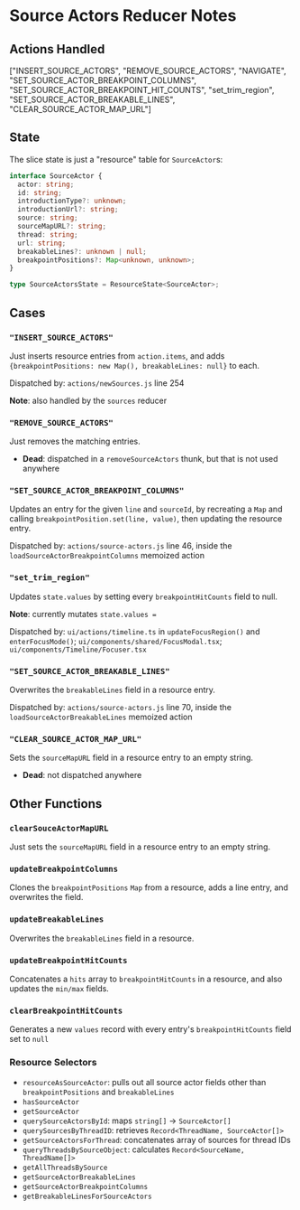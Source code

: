 # Source Actors Reducer Notes

## Actions Handled

["INSERT_SOURCE_ACTORS", "REMOVE_SOURCE_ACTORS", "NAVIGATE", "SET_SOURCE_ACTOR_BREAKPOINT_COLUMNS", "SET_SOURCE_ACTOR_BREAKPOINT_HIT_COUNTS", "set_trim_region", "SET_SOURCE_ACTOR_BREAKABLE_LINES", "CLEAR_SOURCE_ACTOR_MAP_URL"]

## State

The slice state is just a "resource" table for `SourceActor`s:

```ts
interface SourceActor {
  actor: string;
  id: string;
  introductionType?: unknown;
  introductionUrl?: string;
  source: string;
  sourceMapURL?: string;
  thread: string;
  url: string;
  breakableLines?: unknown | null;
  breakpointPositions?: Map<unknown, unknown>;
}

type SourceActorsState = ResourceState<SourceActor>;
```

## Cases

### `"INSERT_SOURCE_ACTORS"`

Just inserts resource entries from `action.items`, and adds `{breakpointPositions: new Map(), breakableLines: null}` to each.

Dispatched by: `actions/newSources.js` line 254

**Note**: also handled by the `sources` reducer

### `"REMOVE_SOURCE_ACTORS"`

Just removes the matching entries.

- **Dead**: dispatched in a `removeSourceActors` thunk, but that is not used anywhere

### `"SET_SOURCE_ACTOR_BREAKPOINT_COLUMNS"`

Updates an entry for the given `line` and `sourceId`, by recreating a `Map` and calling `breakpointPosition.set(line, value)`, then updating the resource entry.

Dispatched by: `actions/source-actors.js` line 46, inside the `loadSourceActorBreakpointColumns` memoized action

### `"set_trim_region"`

Updates `state.values` by setting every `breakpointHitCounts` field to null.

**Note**: currently mutates `state.values =`

Dispatched by: `ui/actions/timeline.ts` in `updateFocusRegion()` and `enterFocusMode()`; `ui/components/shared/FocusModal.tsx`; `ui/components/Timeline/Focuser.tsx`

### `"SET_SOURCE_ACTOR_BREAKABLE_LINES"`

Overwrites the `breakableLines` field in a resource entry.

Dispatched by: `actions/source-actors.js` line 70, inside the `loadSourceActorBreakableLines` memoized action

### `"CLEAR_SOURCE_ACTOR_MAP_URL"`

Sets the `sourceMapURL` field in a resource entry to an empty string.

- **Dead**: not dispatched anywhere

## Other Functions

### `clearSouceActorMapURL`

Just sets the `sourceMapURL` field in a resource entry to an empty string.

### `updateBreakpointColumns`

Clones the `breakpointPositions` `Map` from a resource, adds a line entry, and overwrites the field.

### `updateBreakableLines`

Overwrites the `breakableLines` field in a resource.

### `updateBreakpointHitCounts`

Concatenates a `hits` array to `breakpointHitCounts` in a resource, and also updates the `min/max` fields.

### `clearBreakpointHitCounts`

Generates a new `values` record with every entry's `breakpointHitCounts` field set to `null`

### Resource Selectors

- `resourceAsSourceActor`: pulls out all source actor fields other than `breakpointPositions` and `breakableLines`
- `hasSourceActor`
- `getSourceActor`
- `querySourceActorsById`: maps `string[]` -> `SourceActor[]`
- `querySourcesByThreadID`: retrieves `Record<ThreadName, SourceActor[]>`
- `getSourceActorsForThread`: concatenates array of sources for thread IDs
- `queryThreadsBySourceObject`: calculates `Record<SourceName, ThreadName[]>`
- `getAllThreadsBySource`
- `getSourceActorBreakableLines`
- `getSourceActorBreakpointColumns`
- `getBreakableLinesForSourceActors`

